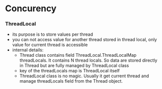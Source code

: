 Concurency
=================

### ThreadLocal
* its purpose is to store values per thread
* you can not access value for another thread stored in thread local, only value for current thread is accessible
* internal details:
  * Thread class contains field ThreadLocal.ThreadLocalMap threadLocals.
    It contains N thread locals. So data are stored directly in Thread but are fully managed by ThreadLocal class
  * key of the threadLocals map is ThreadLocal itself 
  * ThreadLocal class is no magic. Usually it get current thread
    and manage threadLocals field from the Thread object.